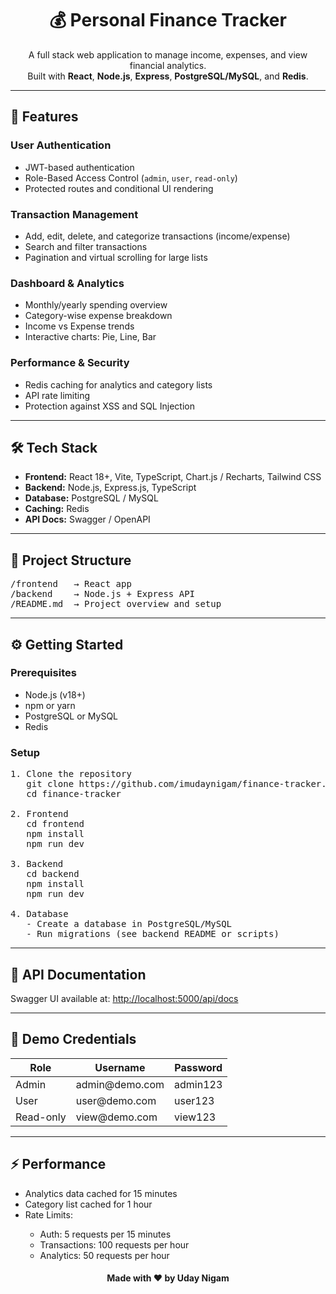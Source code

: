 <h1 align="center">💰 Personal Finance Tracker</h1>

<p align="center">
A full stack web application to manage income, expenses, and view financial analytics.<br>
Built with <strong>React</strong>, <strong>Node.js</strong>, <strong>Express</strong>, <strong>PostgreSQL/MySQL</strong>, and <strong>Redis</strong>.
</p>

<hr>

<h2>🚀 Features</h2>

<h3>User Authentication</h3>
<ul>
  <li>JWT-based authentication</li>
  <li>Role-Based Access Control (<code>admin</code>, <code>user</code>, <code>read-only</code>)</li>
  <li>Protected routes and conditional UI rendering</li>
</ul>

<h3>Transaction Management</h3>
<ul>
  <li>Add, edit, delete, and categorize transactions (income/expense)</li>
  <li>Search and filter transactions</li>
  <li>Pagination and virtual scrolling for large lists</li>
</ul>

<h3>Dashboard & Analytics</h3>
<ul>
  <li>Monthly/yearly spending overview</li>
  <li>Category-wise expense breakdown</li>
  <li>Income vs Expense trends</li>
  <li>Interactive charts: Pie, Line, Bar</li>
</ul>

<h3>Performance & Security</h3>
<ul>
  <li>Redis caching for analytics and category lists</li>
  <li>API rate limiting</li>
  <li>Protection against XSS and SQL Injection</li>
</ul>

<hr>

<h2>🛠️ Tech Stack</h2>
<ul>
  <li><strong>Frontend:</strong> React 18+, Vite, TypeScript, Chart.js / Recharts, Tailwind CSS</li>
  <li><strong>Backend:</strong> Node.js, Express.js, TypeScript</li>
  <li><strong>Database:</strong> PostgreSQL / MySQL</li>
  <li><strong>Caching:</strong> Redis</li>
  <li><strong>API Docs:</strong> Swagger / OpenAPI</li>
</ul>

<hr>

<h2>📁 Project Structure</h2>

<pre>
/frontend   → React app  
/backend    → Node.js + Express API  
/README.md  → Project overview and setup  
</pre>

<hr>

<h2>⚙️ Getting Started</h2>

<h3>Prerequisites</h3>
<ul>
  <li>Node.js (v18+)</li>
  <li>npm or yarn</li>
  <li>PostgreSQL or MySQL</li>
  <li>Redis</li>
</ul>

<h3>Setup</h3>

<pre>
1. Clone the repository
   git clone https://github.com/imudaynigam/finance-tracker.git
   cd finance-tracker

2. Frontend
   cd frontend
   npm install
   npm run dev

3. Backend
   cd backend
   npm install
   npm run dev

4. Database
   - Create a database in PostgreSQL/MySQL
   - Run migrations (see backend README or scripts)
</pre>

<hr>

<h2>📘 API Documentation</h2>
<p>Swagger UI available at: <a href="http://localhost:5000/api/docs">http://localhost:5000/api/docs</a></p>

<hr>

<h2>🔐 Demo Credentials</h2>

<table>
  <thead>
    <tr>
      <th>Role</th>
      <th>Username</th>
      <th>Password</th>
    </tr>
  </thead>
  <tbody>
    <tr>
      <td>Admin</td>
      <td>admin@demo.com</td>
      <td>admin123</td>
    </tr>
    <tr>
      <td>User</td>
      <td>user@demo.com</td>
      <td>user123</td>
    </tr>
    <tr>
      <td>Read-only</td>
      <td>view@demo.com</td>
      <td>view123</td>
    </tr>
  </tbody>
</table>

<hr>

<h2>⚡ Performance</h2>
<ul>
  <li>Analytics data cached for 15 minutes</li>
  <li>Category list cached for 1 hour</li>
  <li>Rate Limits:</li>
  <ul>
    <li>Auth: 5 requests per 15 minutes</li>
    <li>Transactions: 100 requests per hour</li>
    <li>Analytics: 50 requests per hour</li>
  </ul>
</ul>


<h4 align="center">Made with ❤️ by Uday Nigam</h4>
